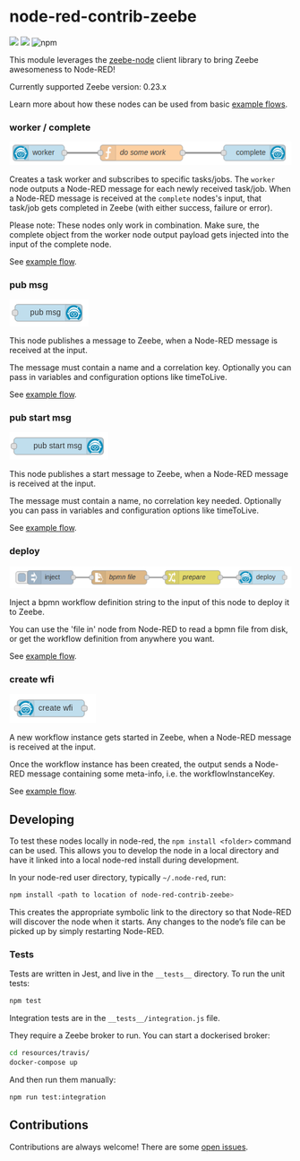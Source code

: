 # node-red-contrib-zeebe

[![](https://img.shields.io/badge/Community%20Extension-An%20open%20source%20community%20maintained%20project-FF4700)](https://github.com/camunda-community-hub/community) [![](https://img.shields.io/badge/Lifecycle-Abandoned-lightgrey)](https://github.com/Camunda-Community-Hub/community/blob/main/extension-lifecycle.md#abandoned-) ![npm](https://img.shields.io/npm/v/node-red-contrib-zeebe)


This module leverages the [zeebe-node](https://creditsenseau.github.io/zeebe-client-node-js/index.html) client library to bring Zeebe awesomeness to Node-RED!

Currently supported Zeebe version: 0.23.x

Learn more about how these nodes can be used from basic [example flows](https://flows.nodered.org/collection/IC--I_j4q-Mt).

### worker / complete

![task-worker and complete node](docs/worker-complete.png)

Creates a task worker and subscribes to specific tasks/jobs. The `worker` node outputs a Node-RED message for each newly received task/job.
When a Node-RED message is received at the `complete` nodes's input, that task/job gets completed in Zeebe (with either success, failure or error).

Please note: These nodes only work in combination. Make sure, the complete object from the worker node output payload gets injected into the input of the complete node.

See [example flow](https://flows.nodered.org/flow/71e06f6a3e3bcbc7721cd970215b5180).

### pub msg

![publish-message node](docs/pub-msg.png)

This node publishes a message to Zeebe, when a Node-RED message is received at the input.

The message must contain a name and a correlation key. Optionally you can pass in variables and configuration options like timeToLive.

See [example flow](https://flows.nodered.org/flow/d409cb6dfdd283a01724dc85cd65387e).

### pub start msg

![publish-start-message node](docs/pub-start-msg.png)

This node publishes a start message to Zeebe, when a Node-RED message is received at the input.

The message must contain a name, no correlation key needed. Optionally you can pass in variables and configuration options like timeToLive.

See [example flow](https://flows.nodered.org/flow/5ab8499646b88cdbbb40a526ff4638d8).

### deploy

![deploy node](docs/deploy.png)

Inject a bpmn workflow definition string to the input of this node to deploy it to Zeebe.

You can use the 'file in' node from Node-RED to read a bpmn file from disk, or get the workflow definition from anywhere you want.

See [example flow](https://flows.nodered.org/flow/1fdad35c25b7269eea64b76d3236c3a6).

### create wfi

![workflow-instance node](docs/create-wfi.png)

A new workflow instance gets started in Zeebe, when a Node-RED message is received at the input.

Once the workflow instance has been created, the output sends a Node-RED message containing some meta-info, i.e. the workflowInstanceKey.

See [example flow](https://flows.nodered.org/flow/1195ed3512bc05c02558e319ebc46abb).

## Developing

To test these nodes locally in node-red, the `npm install <folder>` command can be used. This allows you to develop the node in a local directory and have it linked into a local node-red install during development.

In your node-red user directory, typically `~/.node-red`, run:

```bash
npm install <path to location of node-red-contrib-zeebe>
```

This creates the appropriate symbolic link to the directory so that Node-RED will discover the node when it starts. Any changes to the node’s file can be picked up by simply restarting Node-RED.

### Tests

Tests are written in Jest, and live in the `__tests__` directory. To run the unit tests:

```bash
npm test
```

Integration tests are in the `__tests__/integration.js` file.

They require a Zeebe broker to run. You can start a dockerised broker:

```bash
cd resources/travis/
docker-compose up
```

And then run them manually:

```bash
npm run test:integration
```

## Contributions

Contributions are always welcome! There are some [open issues](https://github.com/pedesen/node-red-contrib-zeebe/issues).
